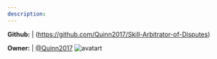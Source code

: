 ```yaml
---
description: 
---
```



**Github:** | (https://github.com/Quinn2017/Skill-Arbitrator-of-Disputes)

**Owner:** | [@Quinn2017](https://github.com/Quinn2017) ![avatart](https://avatars2.githubusercontent.com/u/32936713?v=4)

